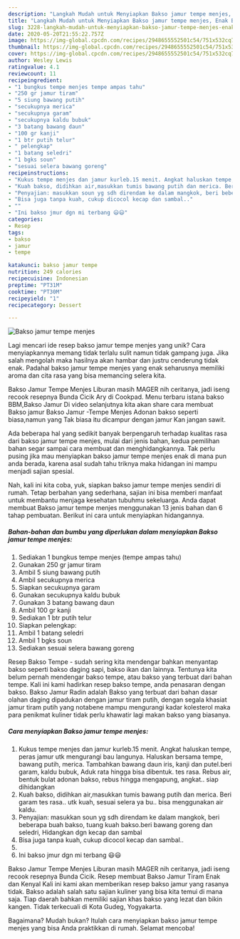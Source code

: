 ```yaml
---
description: "Langkah Mudah untuk Menyiapkan Bakso jamur tempe menjes, Enak Banget"
title: "Langkah Mudah untuk Menyiapkan Bakso jamur tempe menjes, Enak Banget"
slug: 3228-langkah-mudah-untuk-menyiapkan-bakso-jamur-tempe-menjes-enak-banget
date: 2020-05-20T21:55:22.757Z
image: https://img-global.cpcdn.com/recipes/2948655552501c54/751x532cq70/bakso-jamur-tempe-menjes-foto-resep-utama.jpg
thumbnail: https://img-global.cpcdn.com/recipes/2948655552501c54/751x532cq70/bakso-jamur-tempe-menjes-foto-resep-utama.jpg
cover: https://img-global.cpcdn.com/recipes/2948655552501c54/751x532cq70/bakso-jamur-tempe-menjes-foto-resep-utama.jpg
author: Wesley Lewis
ratingvalue: 4.1
reviewcount: 11
recipeingredient:
- "1 bungkus tempe menjes tempe ampas tahu"
- "250 gr jamur tiram"
- "5 siung bawang putih"
- "secukupnya merica"
- "secukupnya garam"
- "secukupnya kaldu bubuk"
- "3 batang bawang daun"
- "100 gr kanji"
- "1 btr putih telur"
- " pelengkap"
- "1 batang seledri"
- "1 bgks soun"
- "sesuai selera bawang goreng"
recipeinstructions:
- "Kukus tempe menjes dan jamur kurleb.15 menit. Angkat haluskan tempe, peras jamur utk mengurangi bau langunya. Haluskan bersama tempe, bawang putih, merica. Tambahkan bawang daun iris, kanji dan putel.beri garam, kaldu bubuk, Aduk rata hingga bisa dibentuk. tes rasa. Rebus air, bentuk bulat adonan bakso, rebus hingga mengapung, angkat.. siap dihidangkan"
- "Kuah bakso, didihkan air,masukkan tumis bawang putih dan merica. Beri garam tes rasa.. utk kuah, sesuai selera ya bu.. bisa menggunakan air kaldu."
- "Penyajian: masukkan soun yg sdh direndam ke dalam mangkok, beri beberapa buah bakso, tuang kuah bakso.beri bawang goreng dan seledri, Hidangkan dgn kecap dan sambal"
- "Bisa juga tanpa kuah, cukup dicocol kecap dan sambal.."
- ""
- "Ini bakso jmur dgn mi terbang 😃😃"
categories:
- Resep
tags:
- bakso
- jamur
- tempe

katakunci: bakso jamur tempe 
nutrition: 249 calories
recipecuisine: Indonesian
preptime: "PT31M"
cooktime: "PT30M"
recipeyield: "1"
recipecategory: Dessert

---
```



![Bakso jamur tempe menjes](https://img-global.cpcdn.com/recipes/2948655552501c54/751x532cq70/bakso-jamur-tempe-menjes-foto-resep-utama.jpg)

Lagi mencari ide resep bakso jamur tempe menjes yang unik? Cara menyiapkannya memang tidak terlalu sulit namun tidak gampang juga. Jika salah mengolah maka hasilnya akan hambar dan justru cenderung tidak enak. Padahal bakso jamur tempe menjes yang enak seharusnya memiliki aroma dan cita rasa yang bisa memancing selera kita.

Bakso Jamur Tempe Menjes Liburan masih MAGER nih ceritanya, jadi iseng recook resepnya Bunda Cicik Ary di Cookpad. Menu terbaru istana bakso BBM,Bakso Jamur Di video selanjutnya kita akan share cara membuat Bakso jamur Bakso Jamur -Tempe Menjes Adonan bakso seperti biasa,namun yang Tak biasa itu dicampur dengan jamur Kan jangan sawit.

Ada beberapa hal yang sedikit banyak berpengaruh terhadap kualitas rasa dari bakso jamur tempe menjes, mulai dari jenis bahan, kedua pemilihan bahan segar sampai cara membuat dan menghidangkannya. Tak perlu pusing jika mau menyiapkan bakso jamur tempe menjes enak di mana pun anda berada, karena asal sudah tahu triknya maka hidangan ini mampu menjadi sajian spesial.


Nah, kali ini kita coba, yuk, siapkan bakso jamur tempe menjes sendiri di rumah. Tetap berbahan yang sederhana, sajian ini bisa memberi manfaat untuk membantu menjaga kesehatan tubuhmu sekeluarga. Anda dapat membuat Bakso jamur tempe menjes menggunakan 13 jenis bahan dan 6 tahap pembuatan. Berikut ini cara untuk menyiapkan hidangannya.

<!--inarticleads1-->

##### Bahan-bahan dan bumbu yang diperlukan dalam menyiapkan Bakso jamur tempe menjes:

1. Sediakan 1 bungkus tempe menjes (tempe ampas tahu)
1. Gunakan 250 gr jamur tiram
1. Ambil 5 siung bawang putih
1. Ambil secukupnya merica
1. Siapkan secukupnya garam
1. Gunakan secukupnya kaldu bubuk
1. Gunakan 3 batang bawang daun
1. Ambil 100 gr kanji
1. Sediakan 1 btr putih telur
1. Siapkan  pelengkap:
1. Ambil 1 batang seledri
1. Ambil 1 bgks soun
1. Sediakan sesuai selera bawang goreng


Resep Bakso Tempe - sudah sering kita mendengar bahkan menyantap bakso seperti bakso daging sapi, bakso ikan dan lainnya. Tentunya kita belum pernah mendengar bakso tempe, atau bakso yang terbuat dari bahan tempe. Kali ini kami hadirkan resep bakso tempe, anda penasaran dengan bakso. Bakso Jamur Radin adalah Bakso yang terbuat dari bahan dasar olahan daging dipadukan dengan jamur tiram putih, dengan segala khasiat jamur tiram putih yang notabene mampu mengurangi kadar kolesterol maka para penikmat kuliner tidak perlu khawatir lagi makan bakso yang biasanya. 

<!--inarticleads2-->

##### Cara menyiapkan Bakso jamur tempe menjes:

1. Kukus tempe menjes dan jamur kurleb.15 menit. Angkat haluskan tempe, peras jamur utk mengurangi bau langunya. Haluskan bersama tempe, bawang putih, merica. Tambahkan bawang daun iris, kanji dan putel.beri garam, kaldu bubuk, Aduk rata hingga bisa dibentuk. tes rasa. Rebus air, bentuk bulat adonan bakso, rebus hingga mengapung, angkat.. siap dihidangkan
1. Kuah bakso, didihkan air,masukkan tumis bawang putih dan merica. Beri garam tes rasa.. utk kuah, sesuai selera ya bu.. bisa menggunakan air kaldu.
1. Penyajian: masukkan soun yg sdh direndam ke dalam mangkok, beri beberapa buah bakso, tuang kuah bakso.beri bawang goreng dan seledri, Hidangkan dgn kecap dan sambal
1. Bisa juga tanpa kuah, cukup dicocol kecap dan sambal..
1. 
1. Ini bakso jmur dgn mi terbang 😃😃


Bakso Jamur Tempe Menjes Liburan masih MAGER nih ceritanya, jadi iseng recook resepnya Bunda Cicik. Resep membuat Bakso Jamur Tiram Enak dan Kenyal Kali ini kami akan memberikan resep bakso jamur yang rasanya tidak. Bakso adalah salah satu sajian kuliner yang bisa kita temui di mana saja. Tiap daerah bahkan memiliki sajian khas bakso yang lezat dan bikin kangen. Tidak terkecuali di Kota Gudeg, Yogyakarta. 

Bagaimana? Mudah bukan? Itulah cara menyiapkan bakso jamur tempe menjes yang bisa Anda praktikkan di rumah. Selamat mencoba!
